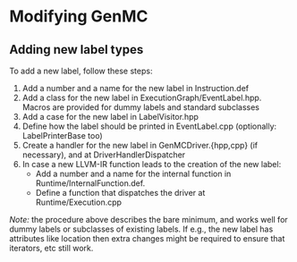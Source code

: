 # Modifying GenMC

## Adding new label types

To add a new label, follow these steps:

1. Add a number and a name for the new label in Instruction.def
2. Add a class for the new label in ExecutionGraph/EventLabel.hpp.
   Macros are provided for dummy labels and standard subclasses
3. Add a case for the new label in LabelVisitor.hpp
4. Define how the label should be printed in EventLabel.cpp
   (optionally: LabelPrinterBase too)
5. Create a handler for the new label in GenMCDriver.{hpp,cpp}
   (if necessary), and at DriverHandlerDispatcher
6. In case a new LLVM-IR function leads to the creation of
   the new label:
   - Add a number and a name for the internal function in
   Runtime/InternalFunction.def.
   - Define a function that dispatches the driver at
   Runtime/Execution.cpp

*Note:* the procedure above describes the bare minimum, and works well
for dummy labels or subclasses of existing labels. If e.g., the new
label has attributes like location then extra changes might be
required to ensure that iterators, etc still work.
